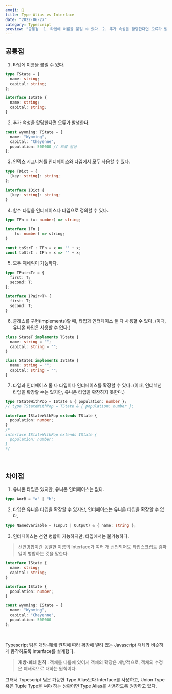 ```yaml
---
emoji: 🥑
title: Type Alias vs Interface
date: "2022-06-27"
category: Typescript
preview: "공통점  1. 타입에 이름을 붙일 수 있다. 2. 추가 속성을 할당한다면 오류가 발생한다. 3. 인덱스 시그니처를 인터페이스와 타입에서 모두 사용할 수 있다. 4. 함수 타입을 인터페이스나 타입으로 정의할 수 있다. 5. 모두 제네릭이 가능하다. 6. 클래스를 구현(implements)할 때, 타입과 인터페이스 둘 다 사용할 수 있다. (이때, 유니온 타입은 사용할 수 없다.) 7. 타입과 인터페이스 둘 다 타입이나 인터페이스를 확장할 수 있다. (이때, 인터섹션 타입을 확장할 수는 있지만, 유니온 타입을 확장하지 못한다.) 차이점 1. 유니온 타입은 있지만, 유니온 인터페이스는 없다. 2. 타입은 유니온 타입을 확장할 수 있지만, 인터페이스는 유니온 타입을 확장할 수 없다."
---
```


## 공통점

1. 타입에 이름을 붙일 수 있다.

```ts
type TState = {
  name: string;
  capital: string;
};

interface IState {
  name: string;
  capital: string;
}
```

2. 추가 속성을 할당한다면 오류가 발생한다.

```ts
const wyoming: TState = {
  name: "Wyoming",
  capital: "Cheyenne",
  population: 500000 // 오류 발생
};
```

3. 인덱스 시그니처를 인터페이스와 타입에서 모두 사용할 수 있다.

```ts
type TDict = {
  [key: string]: string;
};

interface IDict {
  [key: string]: string;
}
```

4. 함수 타입을 인터페이스나 타입으로 정의할 수 있다.

```ts
type TFn = (x: number) => string;

interface IFn {
    (x: number) => string;
}

const toStrT : TFn = x => '' + x;
const toStrI : IFn = x => '' + x;
```

5. 모두 제네릭이 가능하다.

```ts
type TPair<T> = {
  first: T;
  second: T;
};

interface IPair<T> {
  first: T;
  second: T;
}
```

6. 클래스를 구현(implements)할 때, 타입과 인터페이스 둘 다 사용할 수 있다. (이때, 유니온 타입은 사용할 수 없다.)

```ts
class StateT implements TState {
  name: string = "";
  capital: string = "";
}

class StateI implements IState {
  name: string = "";
  capital: string = "";
}
```

7. 타입과 인터페이스 둘 다 타입이나 인터페이스를 확장할 수 있다. (이때, 인터섹션 타입을 확장할 수는 있지만, 유니온 타입을 확장하지 못한다.)

```ts
type TStateWithPop = IState & { population: number };
// type TStateWithPop = TState & { population: number };

interface IStateWithPop extends TState {
  population: number;
}
/*
interface IStateWithPop extends IState {
  population: number;
}
*/
```

<br/>

## 차이점

1. 유니온 타입은 있지만, 유니온 인터페이스는 없다.

```ts
type AorB = "a" | "b";
```

2. 타입은 유니온 타입을 확장할 수 있지만, 인터페이스는 유니온 타입을 확장할 수 없다.

```ts
type NamedVariable = (Input | Output) & { name: string };
```

3. 인터페이스는 선언 병합이 가능하지만, 타입에서는 불가능하다.

> 선연병합이란 동일한 이름의 Interface가 여러 개 선언되어도 타입스크립트 컴파일이 병합하는 것을 말한다.

```ts
interface IState {
  name: string;
  capital: string;
}

interface IState {
  population: number;
}

const wyoming: IState = {
  name: "Wyoming",
  capital: "Cheyenne",
  population: 500000
};
```

<br/>

Typescript 팀은 개방-폐쇄 원칙에 따라 확장에 열려 있는 Javascript 객체와 비슷하게 동작하도록 Interface를 설계했다.

> **개방-폐쇄 원칙** : 객체를 다룸에 있어서 객체의 확장은 개방적으로, 객체의 수정은 폐쇄적으로 대하는 원칙이다.

그래서 Typescript 팀은 가능한 Type Alias보다 Interface를 사용하고, Union Type 혹은 Tuple Type을 써야 하는 상황이면 Type Alias를 사용하도록 권장하고 있다.
